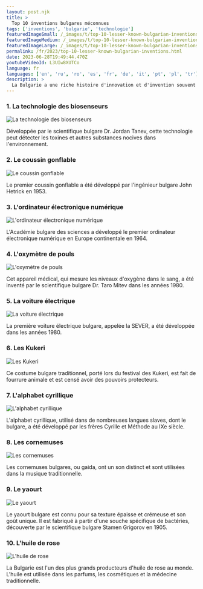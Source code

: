 ```yaml
---
layout: post.njk
title: >
  Top 10 inventions bulgares méconnues
tags: ['inventions', 'bulgarie', 'technologie']
featuredImageSmall: /_images/t/top-10-lesser-known-bulgarian-inventions-cover-fr-small.webp
featuredImageMedium: /_images/t/top-10-lesser-known-bulgarian-inventions-cover-fr-medium.webp
featuredImageLarge: /_images/t/top-10-lesser-known-bulgarian-inventions-cover-fr-large.webp
permalink: /fr/2023/top-10-lesser-known-bulgarian-inventions.html
date: 2023-06-28T19:49:44.470Z
youtubeVideoId: L3UIw8XUTCo
language: fr
languages: ['en', 'ru', 'ro', 'es', 'fr', 'de', 'it', 'pt', 'pl', 'tr']
description: >
  La Bulgarie a une riche histoire d'innovation et d'invention souvent négligée. Voici dix inventions bulgares méconnues qui ont eu un impact significatif.
---
```


### 1. La technologie des biosenseurs

![La technologie des biosenseurs](/_images/4/42dcf6fa11bc8ec8544bcebfbbde93fd-medium.webp)

Développée par le scientifique bulgare Dr. Jordan Tanev, cette technologie peut détecter les toxines et autres substances nocives dans l'environnement.

### 2. Le coussin gonflable

![Le coussin gonflable](/_images/1/18d0e7277da0095c2bc2a34502fec6aa-medium.webp)

Le premier coussin gonflable a été développé par l'ingénieur bulgare John Hetrick en 1953.

### 3. L'ordinateur électronique numérique

![L'ordinateur électronique numérique](/_images/b/b9e2fa9ddc7d7b642a2d92839b1bcaa5-medium.webp)

L'Académie bulgare des sciences a développé le premier ordinateur électronique numérique en Europe continentale en 1964.

### 4. L'oxymètre de pouls

![L'oxymètre de pouls](/_images/8/8db259cfb1a6a30bdd57e98d00bf556b-medium.webp)

Cet appareil médical, qui mesure les niveaux d'oxygène dans le sang, a été inventé par le scientifique bulgare Dr. Taro Mitev dans les années 1980.

### 5. La voiture électrique

![La voiture électrique](/_images/c/ce13f3b237e20f577bcdbbae170851b5-medium.webp)

La première voiture électrique bulgare, appelée la SEVER, a été développée dans les années 1980.

### 6. Les Kukeri

![Les Kukeri](/_images/7/741c9c4e38f25471be1bd8e8ae821e29-medium.webp)

Ce costume bulgare traditionnel, porté lors du festival des Kukeri, est fait de fourrure animale et est censé avoir des pouvoirs protecteurs.

### 7. L'alphabet cyrillique

![L'alphabet cyrillique](/_images/6/6f3952555b8d20917ea57ca87443c2c7-medium.webp)

L'alphabet cyrillique, utilisé dans de nombreuses langues slaves, dont le bulgare, a été développé par les frères Cyrille et Méthode au IXe siècle.

### 8. Les cornemuses

![Les cornemuses](/_images/1/19496d145885c7644bed657e402a9349-medium.webp)

Les cornemuses bulgares, ou gaida, ont un son distinct et sont utilisées dans la musique traditionnelle.

### 9. Le yaourt

![Le yaourt](/_images/f/fb78c1b69a751c58f48ac99b84ceef08-medium.webp)

Le yaourt bulgare est connu pour sa texture épaisse et crémeuse et son goût unique. Il est fabriqué à partir d'une souche spécifique de bactéries, découverte par le scientifique bulgare Stamen Grigorov en 1905.

### 10. L'huile de rose

![L'huile de rose](/_images/e/e6ded7310961890ae61fb8f86f225742-medium.webp)

La Bulgarie est l'un des plus grands producteurs d'huile de rose au monde. L'huile est utilisée dans les parfums, les cosmétiques et la médecine traditionnelle.

